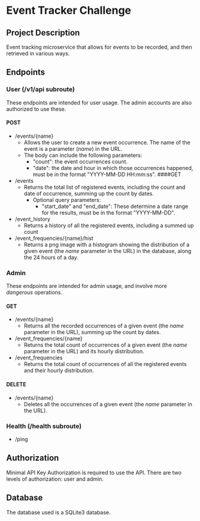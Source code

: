 # Event Tracker Challenge

## Project Description
Event tracking microservice that allows for events to be recorded, and then retrieved in various ways. 

## Endpoints

### User (/v1/api subroute)
These endpoints are intended for user usage. The admin accounts are also authorized to use these.
#### POST
- /events/{name}
    - Allows the user to create a new event occurrence. The name of the event is a parameter (*name*) in the URL.
    - The body can include the following parameters:
      - "count": the event occurrences count.
      - "date": the date and hour in which those occurrences happened, must be in the format "YYYY-MM-DD HH:mm:ss".
####GET
- /events
  - Returns the total list of registered events, including the count and date of occurrence, summing up the count by dates.
    - Optional query parameters:
      - "start_date" and "end_date": These determine a date range for the results, must be in the format "YYYY-MM-DD".
- /event_history
  - Returns a history of all the registered events, including a summed up count
- /event_frequencies/{name}/hist
  - Returns a png image with a histogram showing the distribution of a given event (the *name* parameter in the URL) in the database, along the 24 hours of a day.

### Admin
These endpoints are intended for admin usage, and involve more _dangerous_ operations.
#### GET
- /events/{name}
  - Returns all the recorded occurrences of a given event (the *name* parameter in the URL), summing up the count by dates.
- /event_frequencies/{name}
  - Returns the total count of occurrences of a given event (the *name* parameter in the URL) and its hourly distribution.
- /event_frequencies
  - Returns the total count of occurrences of all the registered events and their hourly distribution.
#### DELETE
- /events/{name}
  - Deletes all the occurrences of a given event (the *name* parameter in the URL).

### Health (/health subroute)

- /ping

## Authorization 

Minimal API Key Authorization is required to use the API. There are two levels of authorization: user and admin.

## Database

The database used is a SQLite3 database.